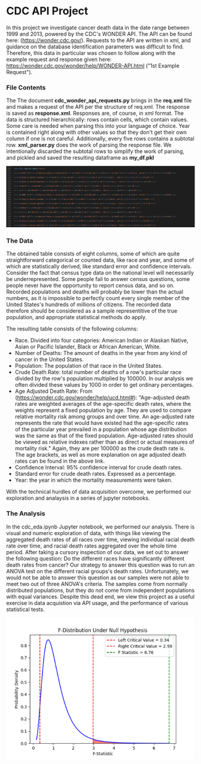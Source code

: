 # CDC API Project

In this project we investigate cancer death data in the date range between 1999 and 2013, powered by the CDC's WONDER API. The API can be found here: (https://wonder.cdc.gov/). Requests to the API are written in xml, and guidance on the database identification parameters was difficult to find. Therefore, this data in particular was chosen to follow along with the example request and response given here: https://wonder.cdc.gov/wonder/help/WONDER-API.html ("1st Example Request").

### File Contents
The The document **cdc_wonder_api_requests.py** brings in the **req.xml** file and makes a request of the API per the structure of req.xml. The response is saved as **response.xml**. Responses are, of course, in xml format. The data is structured hierarchically: rows contain cells, which contain values. Some care is needed when parsing this into your language of choice. Year is contained right along with other values so that they don't get their own column if one is not careful. Additionally, every five rows contains a subtotal row. **xml_parser.py** does the work of parsing the response file. We intentionally discarded the subtotal rows to simplify the work of parsing, and pickled and saved the resulting dataframe as **my_df.pkl**

![example_response](images/response_example.png)

### The Data

The obtained table consists of eight columns, some of which are quite straightforward categorical or counted data, like race and year, and some of which are statistically derived, like standard error and confidence intervals. Consider the fact that census type data on the national level will necessarily be underrepresented. Some people fail to answer census questions, some people never have the opportunity to report census data, and so on. Recorded populations and deaths will probably be lower than the actual numbers, as it is impossible to perfectly count every single member of the United States's hundreds of millions of citizens. The recorded data therefore should be considered as a sample representitive of the true population, and appropriate statistical methods do apply.

The resulting table consists of the following columns:
- Race. Divided into four categories: American Indian or Alaskan Native, Asian or Pacific Islander, Black or African American, White.
- Number of Deaths: The amount of deaths in the year from any kind of cancer in the United States.
- Population: The population of that race in the United States.
- Crude Death Rate: total number of deaths of a row's particular race divided by the row's population multiplied by 100000. In our analysis we often divided these values by 1000 in order to get ordinary percentages.
- Age Adjusted Death Rate: From (https://wonder.cdc.gov/wonder/help/ucd.html#): "Age-adjusted death rates are weighted averages of the age-specific death rates, where the weights represent a fixed population by age. They are used to compare relative mortality risk among groups and over time. An age-adjusted rate represents the rate that would have existed had the age-specific rates of the particular year prevailed in a population whose age distribution was the same as that of the fixed population. Age-adjusted rates should be viewed as relative indexes rather than as direct or actual measures of mortality risk." Again, they are per 100000 as the crude death rate is. The age brackets, as well as more explanation on age adjusted death rates can be found in the above link.
- Confidence Interval: 95% confidence interval for crude death rates.
- Standard error for crude death rates. Expressed as a percentage.
- Year: the year in which the mortality measurements were taken.

With the technical hurdles of data acquisition overcome, we performed our exploration and analaysis in a series of jupyter notebooks.

### The Analysis

In the cdc_eda.ipynb Jupyter notebook, we performed our analysis. There is visual and numeric exploration of data, with things like viewing the aggregated death rates of all races over time, viewing individual racial death rate over time, and racial death rates aggregated over the whole time period. After taking a cursory inspection of our data, we set out to answer the following question: Do the different races have significantly different death rates from cancer? Our strategy to answer this question was to run an ANOVA test on the different racial groups's death rates.  Unfortunately, we would not be able to answer this question as our samples were not able to meet two out of three ANOVA's criteria. The samples come from normally distributed populations, but they do not come from independent populations with equal variances. Despite this dead end, we view this project as a useful exercise in data acquistion via API usage, and the performance of various statistical tests. 

![F-Test](images/f_test.png)